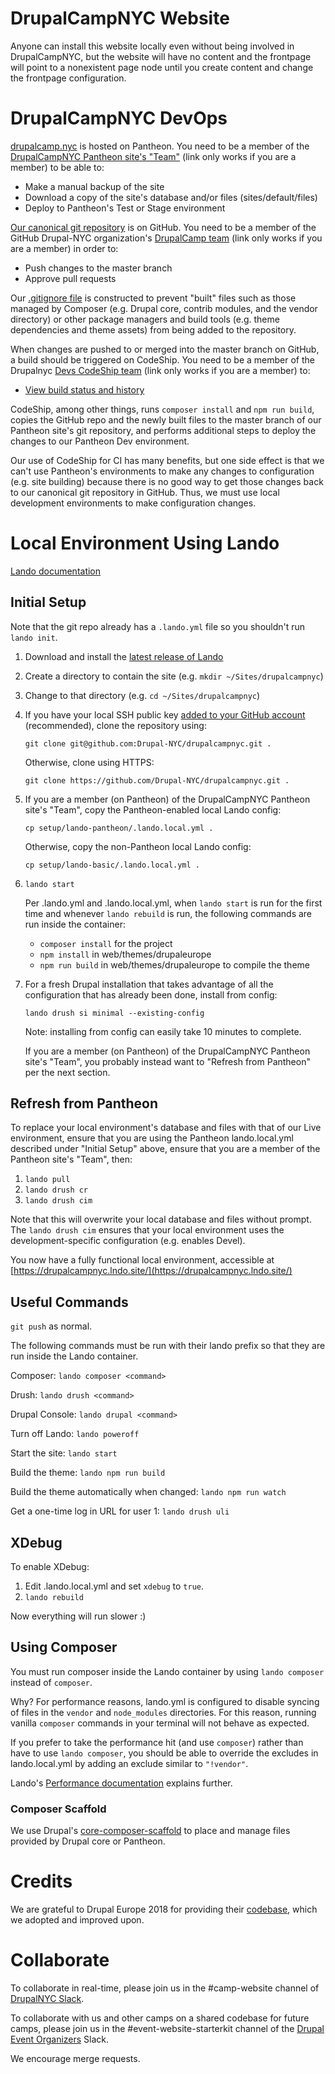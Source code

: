 # DrupalCampNYC Website

Anyone can install this website locally even without being involved in DrupalCampNYC, but the website will have no content and the frontpage will point to a nonexistent page node until you create content and change the frontpage configuration.

# DrupalCampNYC DevOps

[drupalcamp.nyc](https://www.drupalcamp.nyc) is hosted on Pantheon. You need to be a member of the [DrupalCampNYC Pantheon site's "Team"](https://dashboard.pantheon.io/sites/36d6210e-0ea0-4579-9a00-a8d3ef891b81) (link only works if you are a member) to be able to:
* Make a manual backup of the site
* Download a copy of the site's database and/or files (sites/default/files)
* Deploy to Pantheon's Test or Stage environment

[Our canonical git repository](https://github.com/Drupal-NYC/drupalcampnyc) is on GitHub. You need to be a member of the GitHub Drupal-NYC organization's [DrupalCamp team](https://github.com/orgs/Drupal-NYC/teams/drupalcamp) (link only works if you are a member) in order to:
* Push changes to the master branch
* Approve pull requests

Our [.gitignore file](web/.gitignore) is constructed to prevent "built" files such as those managed by Composer (e.g. Drupal core, contrib modules, and the vendor directory) or other package managers and build tools (e.g. theme dependencies and theme assets) from being added to the repository.

When changes are pushed to or merged into the master branch on GitHub, a build should be triggered on CodeShip. You need to be a member of the Drupalnyc [Devs CodeShip team](https://app.codeship.com/orgs/drupalnyc/teams/devs) (link only works if you are a member) to:
* [View build status and history](https://app.codeship.com/projects/1ea10500-2c56-0136-bbdc-5ed18f0e55cd)

CodeShip, among other things, runs `composer install` and `npm run build`, copies the GitHub repo and the newly built files to the master branch of our Pantheon site's git repository, and performs additional steps to deploy the changes to our Pantheon Dev environment.

Our use of CodeShip for CI has many benefits, but one side effect is that we can't use Pantheon's environments to make any changes to configuration (e.g. site building) because there is no good way to get those changes back to our canonical git repository in GitHub. Thus, we must use local development environments to make configuration changes.

# Local Environment Using Lando

[Lando documentation](https://docs.lando.dev/)

## Initial Setup

Note that the git repo already has a `.lando.yml` file so you shouldn't run `lando init`.

1. Download and install the [latest release of Lando](https://github.com/lando/lando/releases/latest)
2. Create a directory to contain the site (e.g. `mkdir ~/Sites/drupalcampnyc`)
3. Change to that directory (e.g. `cd ~/Sites/drupalcampnyc`)
4. If you have your local SSH public key [added to your GitHub account](https://help.github.com/en/github/authenticating-to-github/adding-a-new-ssh-key-to-your-github-account) (recommended), clone the repository using:

   `git clone git@github.com:Drupal-NYC/drupalcampnyc.git .`

   Otherwise, clone using HTTPS:

   `git clone https://github.com/Drupal-NYC/drupalcampnyc.git .`

5. If you are a member (on Pantheon) of the DrupalCampNYC Pantheon site's "Team", copy the Pantheon-enabled local Lando config:

   `cp setup/lando-pantheon/.lando.local.yml .`

   Otherwise, copy the non-Pantheon local Lando config:

   `cp setup/lando-basic/.lando.local.yml .`

6. `lando start`

   Per .lando.yml and .lando.local.yml, when `lando start` is run for the first time and whenever `lando rebuild` is run, the following commands are run inside the container:
   * `composer install` for the project
   * `npm install` in web/themes/drupaleurope
   * `npm run build` in web/themes/drupaleurope to compile the theme

7. For a fresh Drupal installation that takes advantage of all the configuration that has already been done, install from config:

   `lando drush si minimal --existing-config`

   Note: installing from config can easily take 10 minutes to complete.

   If you are a member (on Pantheon) of the DrupalCampNYC Pantheon site's "Team", you probably instead want to "Refresh from Pantheon" per the next section.

## Refresh from Pantheon

To replace your local environment's database and files with that of our Live environment, ensure that you are using the Pantheon lando.local.yml described under "Initial Setup" above, ensure that you are a member of the Pantheon site's "Team", then:
1. `lando pull`
2. `lando drush cr`
3. `lando drush cim`

Note that this will overwrite your local database and files without prompt. The `lando drush cim` ensures that your local environment uses the development-specific configuration (e.g. enables Devel).

You now have a fully functional local environment, accessible at [https://drupalcampnyc.lndo.site/](https://drupalcampnyc.lndo.site/)

## Useful Commands

`git push` as normal.

The following commands must be run with their lando prefix so that they are run inside the Lando container.

Composer: `lando composer <command>`

Drush: `lando drush <command>`

Drupal Console: `lando drupal <command>`

Turn off Lando: `lando poweroff`

Start the site: `lando start`

Build the theme: `lando npm run build`

Build the theme automatically when changed: `lando npm run watch`

Get a one-time log in URL for user 1: `lando drush uli`

## XDebug

To enable XDebug:

1. Edit .lando.local.yml and set `xdebug` to `true`.
2. `lando rebuild`

Now everything will run slower :)

## Using Composer

You must run composer inside the Lando container by using `lando composer` instead of `composer`.

Why? For performance reasons, lando.yml is configured to disable syncing of files in the `vendor` and `node_modules` directories. For this reason, running vanilla `composer` commands in your terminal will not behave as expected.

If you prefer to take the performance hit (and use `composer`) rather than have to use `lando composer`, you should be able to override the excludes in lando.local.yml by adding an exclude similar to `"!vendor"`.

Lando's [Performance documentation](https://docs.lando.dev/config/performance.html) explains further.

### Composer Scaffold

We use Drupal's [core-composer-scaffold](https://github.com/drupal/core-composer-scaffold) to place and manage files provided by Drupal core or Pantheon.

# Credits

We are grateful to Drupal Europe 2018 for providing their [codebase](https://www.drupal.org/project/drupaleurope_website), which we adopted and improved upon.

# Collaborate
To collaborate in real-time, please join us in the #camp-website channel of [DrupalNYC Slack](https://www.drupalnyc.org/slack).

To collaborate with us and other camps on a shared codebase for future camps, please join us in the #event-website-starterkit channel of the [Drupal Event Organizers](https://www.drupal.org/community/event-organizers) Slack.

We encourage merge requests.
